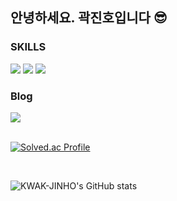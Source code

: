 <div style="text-align: left;">
  
  <!-- Introduction -->
  <h2>안녕하세요. 곽진호입니다 😎</h2>

  <!-- SKILLS Section -->
  <h3>SKILLS</h3>
  <div>
    <img src="https://img.shields.io/badge/java-007396?style=flat-square&logo=java&logoColor=white"/>
    <img src="https://img.shields.io/badge/Spring-6DB33F?style=flat-square&logo=Spring&logoColor=white"/>
    <img src="https://img.shields.io/badge/MySQL-4479A1?style=flat-square&logo=MySQL&logoColor=white"/>
  </div>

  <!-- Blog Section -->
  <h3>Blog</h3>
  <a href="https://velog.io/@letsmake/posts">
    <img src="https://img.shields.io/badge/Velog-20C997?style=flat-square&logo=Velog&logoColor=white&link=https://velog.io/@letsmake/posts"/>
  </a>

  <br>
  <br>

  <!-- Problem Solving Section -->
  [![Solved.ac Profile](http://mazassumnida.wtf/api/v2/generate_badge?boj=wlsgh2018)](https://solved.ac/wlsgh2018/)



  <br>
  
  <!-- git status Section -->
  ![KWAK-JINHO's GitHub stats](https://github-readme-stats.vercel.app/api?username=KWAK-JINHO&show_icons=true&theme=radical)

</div>
